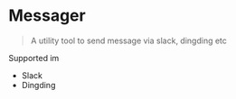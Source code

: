 Messager
=======

> A utility tool to send message via slack, dingding etc

Supported im
* Slack
* Dingding
